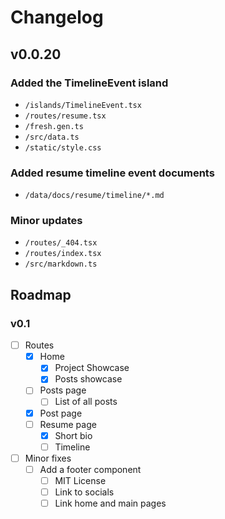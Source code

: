 # Changelog

## v0.0.20

### Added the TimelineEvent island
  - `/islands/TimelineEvent.tsx`
  - `/routes/resume.tsx`
  - `/fresh.gen.ts`
  - `/src/data.ts`
  - `/static/style.css`

### Added resume timeline event documents
  - `/data/docs/resume/timeline/*.md`

### Minor updates
  - `/routes/_404.tsx`
  - `/routes/index.tsx`
  - `/src/markdown.ts`

## Roadmap

### v0.1

- [ ] Routes
  - [x] Home
    - [x] Project Showcase
    - [x] Posts showcase
  - [ ] Posts page
    - [ ] List of all posts
  - [x] Post page
  - [ ] Resume page
    - [x] Short bio
    - [ ] Timeline
- [ ] Minor fixes
  - [ ] Add a footer component
    - [ ] MIT License
    - [ ] Link to socials
    - [ ] Link home and main pages
